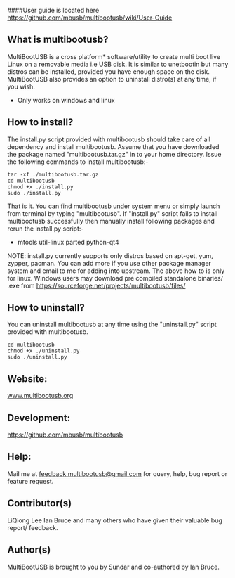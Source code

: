 ####User guide is located here https://github.com/mbusb/multibootusb/wiki/User-Guide

What is multibootusb?
---------------------
MultiBootUSB is a cross platform* software/utility to create multi boot live Linux on a removable media i.e USB disk.
It is similar to unetbootin but many distros can be installed, provided you have enough space on the disk.
MultiBootUSB also provides an option to uninstall distro(s) at any time, if you wish.

* Only works on windows and linux

How to install?
---------------

The install.py script provided with multibootusb should take care of all dependency and install multibootusb.
Assume that you have downloaded the package named "multibootusb.tar.gz" in to your home directory.
Issue the following commands to install multibootusb:-

```
tar -xf ./multibootusb.tar.gz  
cd multibootusb  
chmod +x ./install.py  
sudo ./install.py
```

That is it. You can find multibootusb under system menu or simply launch from terminal by typing "multibootusb".
If "install.py" script fails to install multibootusb successfully then manually install following packages and rerun the install.py script:-

* mtools util-linux parted python-qt4

NOTE: install.py currently supports only distros based on apt-get, yum, zypper, pacman.
You can add more if you use other package manager system and email to me for adding into upstream.
The above how to is only for linux. Windows users may download pre compiled standalone binaries/ .exe from
https://sourceforge.net/projects/multibootusb/files/

How to uninstall?
-----------------
You can uninstall multibootusb at any time using the "uninstall.py" script provided with multibootusb.

```
cd multibootusb
chmod +x ./uninstall.py
sudo ./uninstall.py
```

Website:
--------
www.multibootusb.org

Development:
-----------
https://github.com/mbusb/multibootusb

Help:
-----
Mail me at feedback.multibootusb@gmail.com for query, help, bug report or feature request.

Contributor(s)
--------------
LiQiong Lee
Ian Bruce
and many others who have given their valuable bug report/ feedback.

Author(s)
---------
MultiBootUSB is brought to you by Sundar and co-authored by Ian Bruce.
